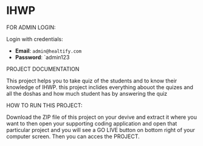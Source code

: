 # IHWP

FOR ADMIN LOGIN:

Login with credentials:
  - **Email**: `admin@healtify.com`
  - **Password**: `admin123


PROJECT DOCUMENTATION

This project helps you to take quiz of the students and to know their knowledge of IHWP. this project inclides everything abouot the 
quizes and all the doshas and how much student has by answering the quiz 

HOW TO RUN THIS PROJECT:

Download the ZIP file of this project on your devive and extract it where you want to then open your supporting coding application 
and open that particular project and you will see a GO LIVE button on bottom right of your computer screen.
Then you can acces the PROJECT.

